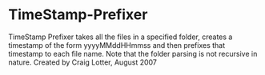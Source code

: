 TimeStamp-Prefixer
==================

TimeStamp Prefixer takes all the files in a specified folder, creates a timestamp of the form yyyyMMddHHmmss and then prefixes that timestamp to each file name. Note that the folder parsing is not recursive in nature. Created by Craig Lotter, August 2007
